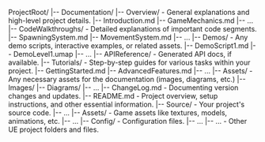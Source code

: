 ProjectRoot/
|-- Documentation/
    |-- Overview/                  - General explanations and high-level project details.
        |-- Introduction.md
        |-- GameMechanics.md
        |-- ...
    |-- CodeWalkthroughs/          - Detailed explanations of important code segments.
        |-- SpawningSystem.md
        |-- MovementSystem.md
        |-- ...
    |-- Demos/                     - Any demo scripts, interactive examples, or related assets.
        |-- DemoScript1.md
        |-- DemoLevel1.umap
        |-- ...
    |-- APIReference/              - Generated API docs, if available.
    |-- Tutorials/                - Step-by-step guides for various tasks within your project.
        |-- GettingStarted.md
        |-- AdvancedFeatures.md
        |-- ...
    |-- Assets/                    - Any necessary assets for the documentation (images, diagrams, etc.)
        |-- Images/
        |-- Diagrams/
        |-- ...
    |-- ChangeLog.md               - Documenting version changes and updates.
    |-- README.md                  - Project overview, setup instructions, and other essential information.
|-- Source/                        - Your project's source code.
    |-- ...
|-- Assets/                        - Game assets like textures, models, animations, etc.
    |-- ...
|-- Config/                        - Configuration files.
    |-- ...
|-- ...                            - Other UE project folders and files.
